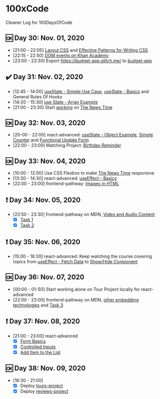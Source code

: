 # 100xCode
Cleaner Log for 100DaysOfCode

<!-- :heavy_check_mark: :ok: :heavy_exclamation_mark: :x: -->

## :ok: Day 30: Nov. 01, 2020
- [21:00 - 22:05] [Layout CSS](https://btholt.github.io/intro-to-web-dev-v2/layout-css) and [Effective Patterns for Writing CSS](https://btholt.github.io/intro-to-web-dev-v2/css-patterns)
- [22:15 - 22:50] [DOM events on Khan Academy](https://www.khanacademy.org/computing/computer-programming/html-css-js/html-js-dom-events/a/summary-dom-events) <!-- TODO: Notes and Flashcards -->
- [23:00 - 23:30] Export https://budget-app.glitch.me/ to [budget-app](https://github.com/fleuronvilik/budget-app)

## :heavy_check_mark: Day 31: Nov. 02, 2020
- [12:45 - 14:00] [useState - Simple Use Case](https://github.com/fleuronvilik/react-advanced-2020/commit/f4ca2c4cbe20d307ee4ab39d03aa50aae026f51d), [useState - Basics](https://github.com/fleuronvilik/react-advanced-2020/commit/515f236088c8e5aed2284c1057cc7e73670d167a) and General Rules Of Hooks
- [14:20 - 15:30] [use State - Array Example](https://github.com/fleuronvilik/react-advanced-2020/commit/c1b6a1ac150dcc0a71b71de85b2a21c102a2ac82)
- [21:00 - 23:30] Start [working](https://surprise-check.glitch.me/html-css/) on [The News Time](https://btholt.github.io/intro-to-web-dev-v2/project-html-css)

## :ok: Day 32: Nov. 03, 2020
- [20-00 - 22:00] react-advanced: [useState - Object Example](https://github.com/fleuronvilik/react-advanced-2020/commit/392be56c6e9b71c7248d3ef161402b6448570f12), [Simple Counter](https://github.com/fleuronvilik/react-advanced-2020/commit/6933d826105bc6b6bd2f8f92509bc504d5767d53) and [Functional Update Form](https://github.com/fleuronvilik/react-advanced-2020/commit/c18a9fe86064a3d579fe7b1e2d6cb59cc79d0c41)
- [22:00 - 23:00] Matching Project: [Birthday Reminder](http://birthday-reminder.glitch.me/)

## :ok: Day 33: Nov. 04, 2020
- [10:00 - 12:00] Use CSS Flexbox to make [The News Time](https://adjoining-pouncing-bull.glitch.me/) responsive
- [13:30 - 14:30] react-advanced: [useEffect - Basics](https://github.com/fleuronvilik/react-advanced-2020/commit/fc804fc3b641ae502a34c5f9428772eb90db2f0b)
- [22:00 - 23:00] frontend-pathway: [Images in HTML](https://github.com/fleuronvilik/frontend-pathway/commit/65fe61aa55d91c9c71ae27e5454012713eaea256)

## :heavy_exclamation_mark: Day 34: Nov. 05, 2020
- [22:50 - 23:30] frontend-pathway on MDN, [Video and Audio Content](https://github.com/fleuronvilik/frontend-pathway/commit/8ece8e2615a7de6af33d22904848aa82ae4abf74)
  - [x] [Task 1](https://fleuronvilik.github.io/frontend-pathway/html/multimedia-and-embedding/tasks/media-embed/mediaembed1-download.html)
  - [x] [Task 2](https://fleuronvilik.github.io/frontend-pathway/html/multimedia-and-embedding/tasks/media-embed/mediaembed2-download.html)

## :heavy_exclamation_mark: Day 35: Nov. 06, 2020
- [15:00 - 16:30] react-advanced: Keep watching the course covering topics from [useEffect - Fetch Data](https://github.com/fleuronvilik/react-advanced-2020/commit/f5bfb28b89c80f488337b5ea0f765b59ec1d28a5) to [Show/Hide Component](https://github.com/fleuronvilik/react-advanced-2020/commit/c21d2a8de6b3bfbd24de5f4310ee422bdc39d652)

## :ok: Day 36: Nov. 07, 2020
- [00:00 - 01-50] Start working alone on Tour Project locally for react-advanced
- [22:00 - 23:00] frontend-pathway on MDN, [other embedding technologies](https://github.com/fleuronvilik/frontend-pathway/commit/e73368a70ecd97f6cc90ea5a0cac39a7d4f3f714#diff-3fc37a163eb07d22d82350f31831e1b9ed454b4cbfecb579c9913538264290e4) and [Task 3](https://fleuronvilik.github.io/frontend-pathway/html/multimedia-and-embedding/tasks/media-embed/mediaembed3-download.html)

## :heavy_exclamation_mark: Day 37: Nov. 08, 2020
- [21:00 - 23:00] react-advanced
  - [x] [Form Basics](https://github.com/fleuronvilik/react-advanced-2020/commit/a2077296aee16127b4e504c667e258586c13ad15)
  - [x] [Controlled Inputs](https://github.com/fleuronvilik/react-advanced-2020/commit/a2077296aee16127b4e504c667e258586c13ad15)
  - [x] [Add Item to the List](https://github.com/fleuronvilik/react-advanced-2020/commit/730323d94dfcd4793ede7c7cf2607e775baba770)

## :ok: Day 38: Nov. 09, 2020
- [18:30 - 21:00]
  - [x] Deploy [tours-project](https://fleuronvilik.github.io/tours-project/)
  - [x] Deploy [reviews-project](https://fleuronvilik.github.io/reviews-project/)
